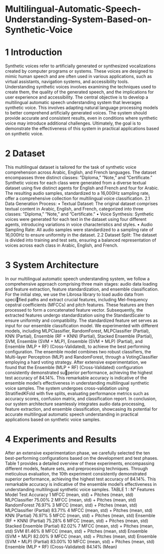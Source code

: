# Multilingual-Automatic-Speech-Understanding-System-Based-on-Synthetic-Voice
# 1 Introduction
Synthetic voices refer to artificially generated or synthesized vocalizations created by computer programs or systems. These voices are designed to mimic human speech and are often used in various applications, such as virtual assistants, navigation systems, and accessibility tools. Understanding synthetic voices involves examining the techniques used to create them, the quality of the generated speech,
and the implications for user experience and accessibility.
The central objective is to develop a multilingual automatic speech understanding system that leverages synthetic voice. This involves adapting natural language processing models to better comprehend artificially generated voices. The system should provide accurate and consistent results, even in conditions where synthetic voice may introduce additional challenges. Ultimately, the goal is to demonstrate the effectiveness of this system in practical applications based on synthetic voice.
# 2 Dataset 
This multilingual dataset is tailored for the task of synthetic voice comprehension across Arabic, English, and French languages. The dataset encompasses three distinct classes: ”Diploma,” ”Note,” and ”Certificate.” Synthetic voices for each class were generated from a diverse textual dataset using five distinct agents for English and French and four for Arabic. The resulting audio samples, standardized to a 16,000Hz sampling rate, offer a comprehensive collection for multilingual voice classification.
2.1 Data Generation Process:
• Textual Dataset: The original dataset comprises textual content in Arabic, English, and French, categorized into three classes: ”Diploma,” ”Note,” and ”Certificate.”
• Voice Synthesis: Synthetic voices were generated for each text in the dataset using four different agents, introducing variations in voice characteristics and styles.
• Audio Sampling Rate: All audio samples were standardized to a sampling rate of 16,000Hz to ensure uniformity in the dataset.
2.2 Dataset Split:
The dataset is divided into training and test sets, ensuring a balanced representation of voices across each class in Arabic, English, and French.
# 3 System Architecture
In our multilingual automatic speech understanding system, we follow a comprehensive approach comprising three main stages: audio data loading and feature extraction, feature standardization, and ensemble classification. For the initial step, we use the Librosa library to load audio data from specified paths and extract crucial features, including Mel-frequency cepstral coefficients (MFCCs) and pitch features. These features are then processed to form a concatenated feature vector. Subsequently, the extracted features undergo standardization using the StandardScaler to ensure uniformity and compatibility. The standardized feature set serves as input for our ensemble classification model. We experimented with different models, including MLPClassifier, RandomForest, MLPClassifier (Partial), KNN (Partial), Ensemble (RF + KNN) (Partial), Stacked Ensemble (Partial), SVM, Ensemble (SVM + MLP), Ensemble (SVM + MLP) (Partial), and Ensemble (MLP + RF) (Cross-Validated), to achieve the best performing configuration.
The ensemble model combines two robust classifiers, the Multi-layer Perceptron (MLP) and RandomForest, through a VotingClassifier employing a hard voting strategy. After extensive experimentation,
we found that the Ensemble (MLP + RF) (Cross-Validated) configuration consistently demonstrated superior performance, achieving the highest test accuracy of 84.14%. This remarkable accuracy is indicative
of the ensemble model’s effectiveness in understanding multilingual synthetic voice samples.
The system undergoes cross-validation using StratifiedKFold with five splits, evaluating performance metrics such as accuracy scores, confusion matrix, and classification report. In conclusion, our
system architecture seamlessly integrates audio data processing, feature extraction, and ensemble classification, showcasing its potential for accurate multilingual automatic speech understanding in practical
applications based on synthetic voice samples.
# 4 Experiments and Results
After an extensive experimentation phase, we carefully selected the ten best-performing configurations based on the development and test phases. Table 1 provides a detailed overview of
these experiments, encompassing different models, feature sets, and preprocessing techniques. Through meticulous evaluation, the 10th experiment consistently demonstrated superior performance, achieving the highest test accuracy of 84.14%. This remarkable accuracy is indicative of the ensemble model’s effectiveness in understanding multilingual synthetic voice samples.
TABLE 1 :
N° Features                                   Model                         Test Accuracy
1 MFCC (mean, std) + Pitches (mean, std) MLPClassifier                          75.00%
2 MFCC (mean, std) + Pitches (mean, std) RandomForest                           76.97%
3 MFCC (mean, std) + Pitches (mean, std) MLPClassifier (Partial)                83.71%
4 MFCC (mean, std) + Pitches (mean, std) KNN (Partial)                          76.97%
5 MFCC (mean, std) + Pitches (mean, std) Ensemble (RF + KNN) (Partial)          75.28%
6 MFCC (mean, std) + Pitches (mean, std) Stacked Ensemble (Partial)             82.02%
7 MFCC (mean, std) + Pitches (mean, std) SVM                                    81.46%
8 MFCC (mean, std) + Pitches (mean, std) Ensemble (SVM + MLP)                   82.00%
9 MFCC (mean, std) + Pitches (mean, std) Ensemble (SVM + MLP) (Partial)         83.00%
10 MFCC (mean, std) + Pitches (mean, std) Ensemble (MLP + RF) (Cross-Validated) 84.14% (Mean)
